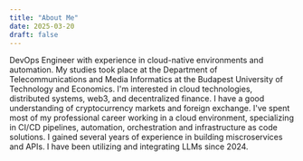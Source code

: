 ```yaml
---
title: "About Me"
date: 2025-03-20
draft: false
---
```


DevOps Engineer with experience in cloud-native environments and automation. My studies took place at the Department of Telecommunications and Media Informatics at the Budapest University of Technology and Economics. I'm interested in cloud technologies, distributed systems, web3, and decentralized finance.
I have a good understanding of cryptocurrency markets and foreign exchange. I've spent most of my professional career working in a cloud environment, specializing in CI/CD pipelines, automation, orchestration and infrastructure as code solutions. I gained several years of experience in building miscroservices and APIs.
I have been utilizing and integrating LLMs since 2024.